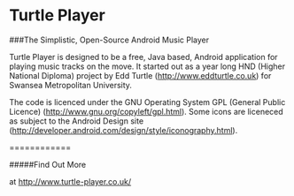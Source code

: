 Turtle Player
============

###The Simplistic, Open-Source Android Music Player

Turtle Player is designed to be a free, Java based, Android application for playing music tracks on the move. It started out as a year long HND (Higher National Diploma) project by Edd Turtle (http://www.eddturtle.co.uk) for Swansea Metropolitan University.

The code is licenced under the GNU Operating System GPL (General Public Licence) (http://www.gnu.org/copyleft/gpl.html). Some icons are liceneced as subject to the Android Design site (http://developer.android.com/design/style/iconography.html).

============

#####Find Out More

at http://www.turtle-player.co.uk/